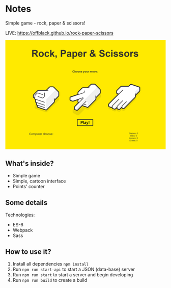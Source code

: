 # Notes

Simple game - rock, paper & scissors!

LIVE: https://offblack.github.io/rock-paper-scissors

![alt text](https://raw.githubusercontent.com/Offblack/rock-paper-scissors/master/screenshot.png)

## What's inside?

-  Simple game
-  Simple, cartoon interface
-  Points' counter

## Some details

Technologies:

-  ES-6
-  Webpack
-  Sass

## How to use it?

1. Install all dependencies `npm install`
2. Run `npm run start-api` to start a JSON (data-base) server
3. Run `npm run start` to start a server and begin developing
4. Run `npm run build` to create a build
